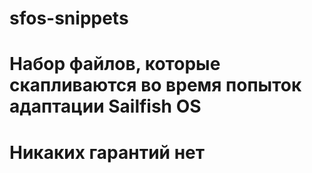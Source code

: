 # sfos-snippets
# Набор файлов, которые скапливаются во время попыток адаптации Sailfish OS
# Никаких гарантий нет
#


